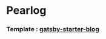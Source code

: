 # Pearlog

### Template : [gatsby-starter-blog](https://www.gatsbyjs.com/starters/gatsbyjs/gatsby-starter-blog)
